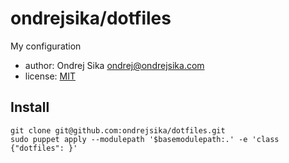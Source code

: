 # ondrejsika/dotfiles

My configuration

- author: Ondrej Sika <ondrej@ondrejsika.com>
- license: [MIT](https://ondrejsika.com/license/mit.txt)

## Install

```
git clone git@github.com:ondrejsika/dotfiles.git
sudo puppet apply --modulepath '$basemodulepath:.' -e 'class {"dotfiles": }'
```
